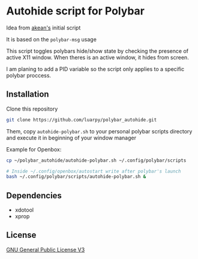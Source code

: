 # Autohide script for Polybar

Idea from [akean's](https://github.com/arkeane/polybar_autohide) initial script

It is based on the ```polybar-msg``` usage

This script toggles polybars hide/show state by checking the presence of active X11 window. When theres is an active window, it hides from screen.

I am planing to add a PID variable so the script only applies to a specific polybar proccess.

## Installation

Clone this repository
```bash
git clone https://github.com/luarpy/polybar_autohide.git
```

Them, copy ```autohide-polybar.sh``` to your personal polybar scripts directory and execute it in beginning of your window manager

Example for Openbox:
```bash
cp ~/polybar_autohide/autohide-polybar.sh ~/.config/polybar/scripts

# Inside ~/.config/openbox/autostart write after polybar's launch
bash ~/.config/polybar/scripts/autohide-polybar.sh &
```

## Dependencies

- xdotool
- xprop

## License

[GNU General Public License V3](https://www.gnu.org/licenses/gpl-3.0.txt)
